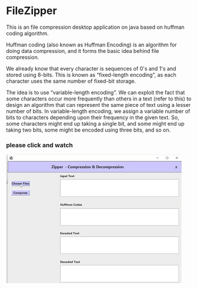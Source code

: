 # FileZipper
This is an file compression desktop application on java based on huffman coding algorithm.

Huffman coding (also known as Huffman Encoding) is an algorithm for doing data compression, and it forms the basic idea behind file compression.

We already know that every character is sequences of 0's and 1's and stored using 8-bits. This is known as “fixed-length encoding”, as each character uses the same number of fixed-bit storage.

The idea is to use “variable-length encoding”. We can exploit the fact that some characters occur more frequently than others in a text (refer to this) to design an algorithm that can represent the same piece of text using a lesser number of bits. In variable-length encoding, we assign a variable number of bits to characters depending upon their frequency in the given text. So, some characters might end up taking a single bit, and some might end up taking two bits, some might be encoded using three bits, and so on. 

### please click and watch
[![output video](/zipper.png)](https://drive.google.com/file/d/1eUdF0qy_Bh-v99tnw3RCB88G4wzgE5cy/view?usp=share_link) </br>
